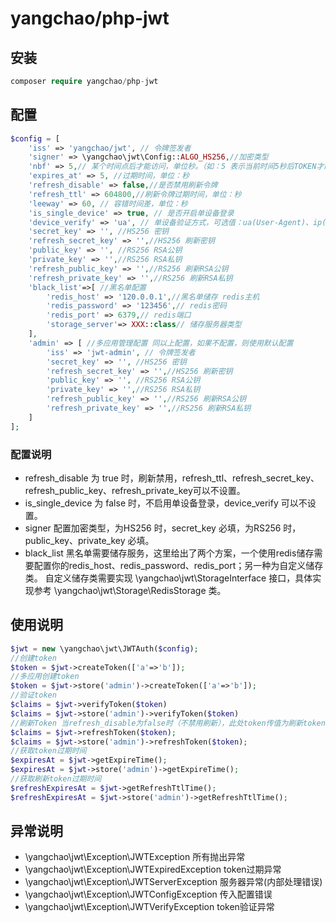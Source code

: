 # yangchao/php-jwt
## 安装

```php
composer require yangchao/php-jwt
```

## 配置
```php
$config = [
    'iss' => 'yangchao/jwt', // 令牌签发者
    'signer' => \yangchao\jwt\Config::ALGO_HS256,//加密类型
    'nbf' => 5,// 某个时间点后才能访问，单位秒。（如：5 表示当前时间5秒后TOKEN才能使用）
    'expires_at' => 5, //过期时间，单位：秒
    'refresh_disable' => false,//是否禁用刷新令牌
    'refresh_ttl' => 604800,//刷新令牌过期时间，单位：秒
    'leeway' => 60, // 容错时间差，单位：秒
    'is_single_device' => true, // 是否开启单设备登录
    'device_verify' => 'ua', // 单设备验证方式，可选值：ua(User-Agent)、ip(客户端IP)、ip_ua(IP+UA)
    'secret_key' => '', //HS256 密钥
    'refresh_secret_key' => '',//HS256 刷新密钥
    'public_key' => '', //RS256 RSA公钥
    'private_key' => '',//RS256 RSA私钥
    'refresh_public_key' => '',//RS256 刷新RSA公钥
    'refresh_private_key' => '',//RS256 刷新RSA私钥
    'black_list'=>[ //黑名单配置
        'redis_host' => '120.0.0.1',//黑名单储存 redis主机
        'redis_password' => '123456',// redis密码
        'redis_port' => 6379,// redis端口
        'storage_server'=> XXX::class// 储存服务器类型
    ],
    'admin' => [ //多应用管理配置 同以上配置，如果不配置，则使用默认配置
        'iss' => 'jwt-admin', // 令牌签发者
        'secret_key' => '', //HS256 密钥
        'refresh_secret_key' => '',//HS256 刷新密钥
        'public_key' => '', //RS256 RSA公钥
        'private_key' => '',//RS256 RSA私钥
        'refresh_public_key' => '',//RS256 刷新RSA公钥
        'refresh_private_key' => '',//RS256 刷新RSA私钥
    ]
];
```
### 配置说明
* refresh_disable 为 true 时，刷新禁用，refresh_ttl、refresh_secret_key、refresh_public_key、refresh_private_key可以不设置。
* is_single_device 为 false 时，不启用单设备登录，device_verify 可以不设置。
* signer 配置加密类型，为HS256 时，secret_key 必填，为RS256 时，public_key、private_key 必填。
* black_list 黑名单需要储存服务，这里给出了两个方案，一个使用redis储存需要配置你的redis_host、redis_password、redis_port；另一种为自定义储存类。 自定义储存类需要实现 \yangchao\jwt\StorageInterface 接口，具体实现参考 \yangchao\jwt\Storage\RedisStorage 类。
## 使用说明
```php
$jwt = new \yangchao\jwt\JWTAuth($config);
//创建token
$token = $jwt->createToken(['a'=>'b']);
//多应用创建token
$token = $jwt->store('admin')->createToken(['a'=>'b']);
//验证token
$claims = $jwt->verifyToken($token)
$claims = $jwt->store('admin')->verifyToken($token)
//刷新Token 当refresh_disable为false时（不禁用刷新），此处token传值为刷新token
$claims = $jwt->refreshToken($token);
$claims = $jwt->store('admin')->refreshToken($token);
//获取token过期时间
$expiresAt = $jwt->getExpireTime();
$expiresAt = $jwt->store('admin')->getExpireTime();
//获取刷新token过期时间
$refreshExpiresAt = $jwt->getRefreshTtlTime();
$refreshExpiresAt = $jwt->store('admin')->getRefreshTtlTime();
```
## 异常说明
* \yangchao\jwt\Exception\JWTException 所有抛出异常
* \yangchao\jwt\Exception\JWTExpiredException token过期异常
* \yangchao\jwt\Exception\JWTServerException 服务器异常(内部处理错误)
* \yangchao\jwt\Exception\JWTConfigException 传入配置错误
* \yangchao\jwt\Exception\JWTVerifyException token验证异常